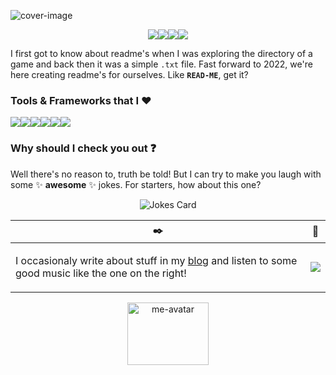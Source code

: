 ![cover-image](https://user-images.githubusercontent.com/24220261/99840059-d6448880-2b91-11eb-82d7-05e99423170b.png)
<p align="center"><a href="https://twitter.com/Damercysiyzarc"><img src="https://img.shields.io/badge/Damercysiyzarc%20-%231DA1F2.svg?&style=for-the-badge&logo=Twitter&logoColor=white"/></a><a href="https://www.linkedin.com/in/damercy/"><img src="https://img.shields.io/badge/linkedin%20-%230077B5.svg?&style=for-the-badge&logo=linkedin&logoColor=white"/></a><a href="https://stackoverflow.com/users/9565249/damercy?tab=profile"><img src="https://img.shields.io/badge/-Stack%20overflow-FE7A16?style=for-the-badge&logo=stack-overflow&logoColor=white"/></a><a href="https://www.hackerrank.com/adhikaridayamoy?hr_r=1"><img src="https://img.shields.io/badge/-Hackerrank-2EC866?style=for-the-badge&logo=HackerRank&logoColor=white"/></a></p>



I first got to know about readme's when I was exploring the directory of a game and back then it was a simple `.txt` file. Fast forward to 2022, we're here creating readme's for ourselves. Like __`READ-ME`__, get it?  

### Tools & Frameworks that I :heart:
<img src="https://img.shields.io/badge/AWS%20-%23FF9900.svg?&style=for-the-badge&logo=amazon-aws&logoColor=white"/><img src="https://img.shields.io/badge/firebase-ffca28?style=for-the-badge&logo=firebase&logoColor=black"/><img src="https://img.shields.io/badge/node.js%20-%2343853D.svg?&style=for-the-badge&logo=node.js&logoColor=white"/><img src="https://img.shields.io/badge/android%20-%2320232a.svg?&style=for-the-badge&logo=android&logoColor=%3DDC84"/><img src="https://img.shields.io/badge/Flutter%20-%2302569B.svg?&style=for-the-badge&logo=Flutter&logoColor=white" /><img src="https://img.shields.io/badge/Kotlin-0095D5?&style=for-the-badge&logo=kotlin&logoColor=white"/>




### Why should I check you out :question:
Well there's no reason to, truth be told! But I can try to make you laugh with some :sparkles: __awesome__ :sparkles: jokes. For starters, how about this one?
<p align="center"><img src="https://readme-jokes.vercel.app/api?bgColor=%233367e1&borderColor=%233367e1&qColor=%23FFF&aColor=%23FFEB3B&textColor=%23FFF&codeColor=%23FFF" alt="Jokes Card"/></p>  

| :black_nib: | :musical_note: |
|-|-|
|<p>I occasionaly write about stuff in my <a href="https://damercy.github.io/compute/">blog</a> and listen to some good music like the one on the right!</p> | <p align="center"><img src="https://spotify-github-profile.vercel.app/api/view?uid=3163z7puqnx4oys352hmcsrjiyz4&cover_image=true&theme=novatorem"/></p>|
 


<p align="center"><img width="130px" height="100px" src="https://user-images.githubusercontent.com/24220261/99849749-20356a80-2ba2-11eb-88f8-3981a579d57b.jpg" alt="me-avatar"/></p>
